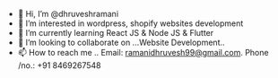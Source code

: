- 👋 Hi, I’m @dhruveshramani
- 👀 I’m interested in wordpress, shopify websites development
- 🌱 I’m currently learning React JS & Node JS & Flutter
- 💞️ I’m looking to collaborate on ...Website Development..
- 📫 How to reach me .. Email: ramanidhruvesh99@gmail.com. Phone /no.: +91 8469267548

<!---
dhruveshramani/dhruveshramani is a ✨ special ✨ repository because its `README.md` (this file) appears on your GitHub profile.
You can click the Preview link to take a look at your changes.
--->
